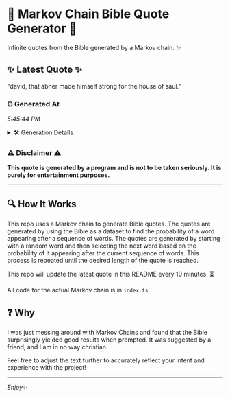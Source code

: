 # 📖 Markov Chain Bible Quote Generator 📖

Infinite quotes from the Bible generated by a Markov chain. ✨

## ✨ Latest Quote ✨
"david, that abner made himself strong for the house of saul."

### ⏰ Generated At
*5:45:44 PM*

<details>
    <summary>🛠️ Generation Details</summary>
    <p>
        <strong>🌱 Seed:</strong> david,<br>
        <strong>🔄 Iterations:</strong> 10<br>
        <strong>📜 Context History:</strong><br>[ david, ]: that<br>[ david,, that ]: abner<br>[ david,, that, abner ]: made<br>[ david,, that, abner, made ]: himself<br>[ david,, that, abner, made, himself ]: strong<br>[ david,, that, abner, made, himself, strong ]: for<br>[ that, abner, made, himself, strong, for ]: the<br>[ abner, made, himself, strong, for, the ]: house<br>[ made, himself, strong, for, the, house ]: of<br>[ himself, strong, for, the, house, of ]: saul.<br>
    </p>
</details>

### ⚠️ Disclaimer ⚠️
**This quote is generated by a program and is not to be taken seriously. It is purely for entertainment purposes.**

---

## 🔍 How It Works

This repo uses a Markov chain to generate Bible quotes. The quotes are generated by using the Bible as a dataset to find the probability of a word appearing after a sequence of words. The quotes are generated by starting with a random word and then selecting the next word based on the probability of it appearing after the current sequence of words. This process is repeated until the desired length of the quote is reached.

This repo will update the latest quote in this README every 10 minutes. ⏳

All code for the actual Markov chain is in `index.ts`.

## ❓ Why

I was just messing around with Markov Chains and found that the Bible surprisingly yielded good results when prompted. 
It was suggested by a friend, and I am in no way christian.

Feel free to adjust the text further to accurately reflect your intent and experience with the project!

---

*Enjoy*✨
